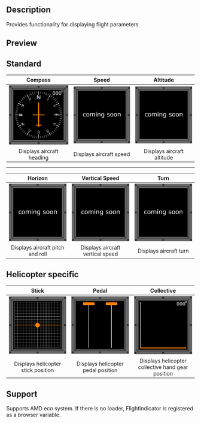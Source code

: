 [logo-compass]: img/compass.png 
[logo-speed]: img/speed.png 
[logo-altitude]: img/altitude.png 

[logo-horizon]: img/horizon.png 
[logo-vertical-speed]: img/vertical-speed.png 
[logo-altitude]: img/altitude.png 

[logo-stick]: img/stick.png 
[logo-pedal]: img/pedal.png 
[logo-collective]: img/collective.png

[logo-coming-soon]: img/coming_soon.png

## Description

Provides functionality for displaying flight parameters

## Preview

Standard
---

|     Compass     |    Speed      |      Altitude    |
|:----------:|:----------:|:----------:|
|     ![compass indicator][logo-compass]     |     ![Speed indicator][logo-coming-soon]      |   ![Altitude indicator][logo-coming-soon]       |
|     Displays aircraft heading    |     Displays aircraft speed    |  Displays aircraft altitude    |

---

|     Horizon     |   Vertical Speed      |      Turn    |
|:----------:|:----------:|:----------:|
|     ![compass indicator][logo-coming-soon]     |     ![Speed indicator][logo-coming-soon]      |   ![Altitude indicator][logo-coming-soon]       |
|    Displays aircraft pitch and roll    |     Displays aircraft vertical speed     |  Displays aircraft turn       |    

Helicopter specific
---
 
|     Stick     |    Pedal      |      Collective    |
|:----------:|:----------:|:----------:|
|     ![Stick indicator][logo-stick]     |     ![Pedal indicator][logo-pedal]      |   ![Collective indicator][logo-collective]       |
|     Displays helicopter stick position     |     Displays helicopter pedal position    |  Displays helicopter collective hand gear position       |

## Support
Supports AMD eco system. If there is no loader, FlightIndicator is registered as a browser variable.

